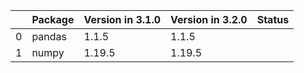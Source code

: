 <!-- markdown-link-check-disable -->

|    | Package   | Version in 3.1.0   | Version in 3.2.0   | Status   |
|---:|:----------|:-------------------|:-------------------|:---------|
|  0 | pandas    | 1.1.5              | 1.1.5              |          |
|  1 | numpy     | 1.19.5             | 1.19.5             |          |